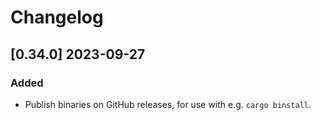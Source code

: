 # Changelog

## [0.34.0] 2023-09-27
### Added
- Publish binaries on GitHub releases, for use with e.g. `cargo binstall`.
